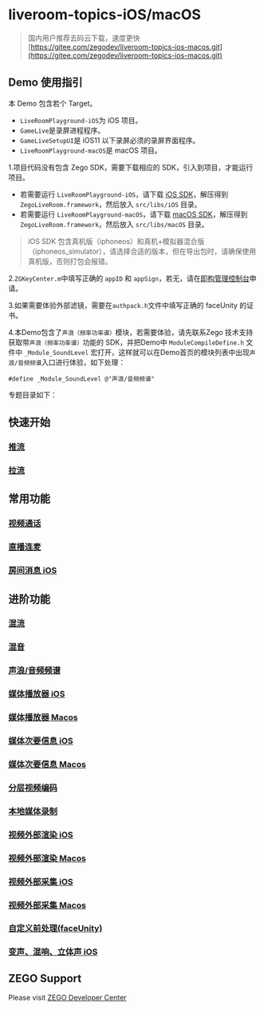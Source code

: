 
# liveroom-topics-iOS/macOS

>国内用户推荐去码云下载，速度更快 [https://gitee.com/zegodev/liveroom-topics-ios-macos.git](https://gitee.com/zegodev/liveroom-topics-ios-macos.git)  

## Demo 使用指引
本 Demo 包含若个 Target。
- `LiveRoomPlayground-iOS`为 iOS 项目。
- `GameLive`是录屏进程程序。
- `GameLiveSetupUI`是 iOS11 以下录屏必须的录屏界面程序。
- `LiveRoomPlayground-macOS`是 macOS 项目。

1.项目代码没有包含 Zego SDK，需要下载相应的 SDK，引入到项目，才能运行项目。
- 若需要运行 `LiveRoomPlayground-iOS`，请下载 [iOS SDK](https://storage.zego.im/downloads/ZegoLiveRoom-MediaPlayer-iOS.zip)，解压得到 `ZegoLiveRoom.framework`，然后放入 `src/libs/iOS` 目录。
- 若需要运行 `LiveRoomPlayground-macOS`，请下载 [macOS SDK](https://storage.zego.im/downloads/ZegoLiveRoom-MediaPlayer-MacOS-OC.zip)，解压得到 `ZegoLiveRoom.framework`，然后放入 `src/libs/macOS` 目录。

> iOS SDK 包含真机版（iphoneos）和真机+模拟器混合版（iphoneos_simulator），请选择合适的版本，但在导出包时，请确保使用真机版，否则打包会报错。


2.`ZGKeyCenter.m`中填写正确的 `appID` 和 `appSign`，若无，请在[即构管理控制台](https://console.zego.im/acount/register)申请。

3.如果需要体验外部滤镜，需要在`authpack.h`文件中填写正确的 faceUnity 的证书。

4.本Demo包含了`声浪（频率功率谱）`模块，若需要体验，请先联系Zego 技术支持获取带`声浪（频率功率谱）`功能的 SDK，并把Demo中 `ModuleCompileDefine.h` 文件中 `_Module_SoundLevel` 宏打开，这样就可以在Demo首页的模块列表中出现`声浪/音频频谱`入口进行体验，如下处理：
```
#define _Module_SoundLevel @"声浪/音频频谱"
```

专题目录如下：
## 快速开始  
### [推流](https://github.com/zegodev/liveroom-topics-ios-macos/tree/master/src/Topics/Common)  
### [拉流](https://github.com/zegodev/liveroom-topics-ios-macos/tree/master/src/Topics/Common)  
## 常用功能
### [视频通话](https://github.com/zegodev/liveroom-topics-ios-macos/tree/master/src/Topics/VideoTalk)
### [直播连麦](https://github.com/zegodev/liveroom-topics-ios-macos/tree/master/src/Topics/JoinLive)
### [房间消息 iOS](https://github.com/zegodev/liveroom-topics-ios-macos/tree/master/src/LiveRoomPlayground-iOS/RoomMessageUI)
## 进阶功能  
### [混流](https://github.com/zegodev/liveroom-topics-ios-macos/tree/master/src/Topics/MixStream)
### [混音](https://github.com/zegodev/liveroom-topics-ios-macos/tree/master/src/Topics/AudioAux)
### [声浪/音频频谱](https://github.com/zegodev/liveroom-topics-ios-macos/tree/master/src/Topics/SoundLevel)
### [媒体播放器 iOS](https://github.com/zegodev/liveroom-topics-ios-macos/tree/master/src/LiveRoomPlayground-iOS/MediaPlayerUI)
### [媒体播放器 Macos](https://github.com/zegodev/liveroom-topics-ios-macos/tree/master/src/LiveRoomPlayground-macOS/MediaPlayerUI)
### [媒体次要信息 iOS](https://github.com/zegodev/liveroom-topics-ios-macos/tree/master/src/LiveRoomPlayground-iOS/MediaSideInfoUI)
### [媒体次要信息 Macos](https://github.com/zegodev/liveroom-topics-ios-macos/tree/master/src/LiveRoomPlayground-macOS/MediaSideInfoUI)
### [分层视频编码](https://github.com/zegodev/liveroom-topics-ios-macos/tree/master/src/Topics/SVC)
### [本地媒体录制](https://github.com/zegodev/liveroom-topics-ios-macos/tree/master/src/Topics/MediaRecord)
### [视频外部渲染 iOS](https://github.com/zegodev/liveroom-topics-ios-macos/tree/master/src/LiveRoomPlayground-iOS/ExternalVideoRenderUI)
### [视频外部渲染 Macos](https://github.com/zegodev/liveroom-topics-ios-macos/tree/master/src/LiveRoomPlayground-macOS/ExternalVideoRender)  
### [视频外部采集 iOS](https://github.com/zegodev/liveroom-topics-ios-macos/tree/master/src/LiveRoomPlayground-iOS/ExternalVideoCaptureUI)
### [视频外部采集 Macos](https://github.com/zegodev/liveroom-topics-ios-macos/tree/master/src/LiveRoomPlayground-macOS/ExternalVideoCapture)
### [自定义前处理(faceUnity)](https://github.com/zegodev/liveroom-topics-ios-macos/tree/master/src/Topics/ExternalVideoFilter)
### [变声、混响、立体声 iOS](https://github.com/zegodev/liveroom-topics-ios-macos/tree/master/src/LiveRoomPlayground-iOS/AudioProcessingUI)

## ZEGO Support
Please visit [ZEGO Developer Center](https://www.zego.im/html/document/#Application_Scenes/Video_Live)
